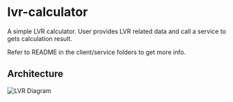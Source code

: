 
# lvr-calculator

A simple LVR calculator. User provides LVR related data and call a service to gets calculation result.

Refer to README in the client/service folders to get more info.

## Architecture
![LVR Diagram](https://user-images.githubusercontent.com/6060740/131271102-a170e0e1-adbb-4ca8-83f8-dd591a6735fd.png)


